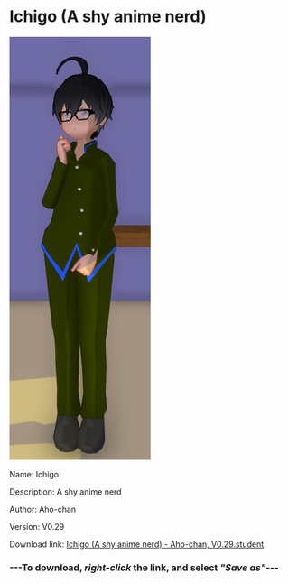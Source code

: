 # Ichigo (A shy anime nerd)

<img src = "https://raw.githubusercontent.com/Arbiter1223/Daigaku-Gurashi-Custom-Students/master/Students/Files/Ichigo%20(A%20shy%20anime%20nerd).png">

Name: Ichigo

Description: A shy anime nerd

Author: Aho-chan

Version: V0.29

Download link: <a href="https://raw.githubusercontent.com/Arbiter1223/Daigaku-Gurashi-Custom-Students/master/Students/Files/Ichigo%20(A%20shy%20anime%20nerd)%20-%20Aho-chan%2C%20V0.29.student">Ichigo (A shy anime nerd) - Aho-chan, V0.29.student</a>

### ---**To download, _right-click_ the link, and select _"Save as"_**---
